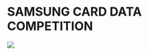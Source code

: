 # SAMSUNG CARD DATA COMPETITION

<div>
<img src="https://user-images.githubusercontent.com/55614265/91665128-61cbf180-eb2e-11ea-9bfc-a6c7234b4739.png">
</div>
